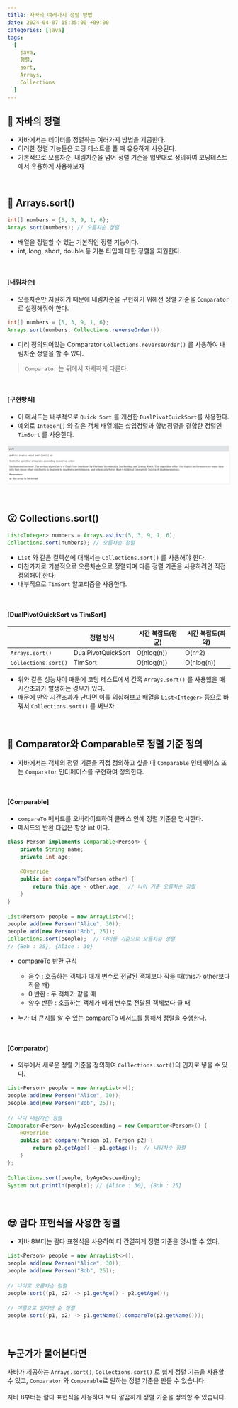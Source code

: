 ```yaml
---
title: 자바의 여러가지 정렬 방법
date: 2024-04-07 15:35:00 +09:00
categories: [java]
tags:
  [
    java,
    정렬,
    sort,
    Arrays,
    Collections
  ]
---
```


## 🤔 자바의 정렬
- 자바에서는 데이터를 정렬하는 여러가지 방법을 제공한다.
- 이러한 정렬 기능들은 코딩 테스트를 풀 때 유용하게 사용된다.
- 기본적으로 오름차순, 내림차순을 넘어 정렬 기준을 입맛대로 정의하여 코딩테스트에서 유용하게 사용해보자

<br>

## 😤 Arrays.sort()
```java
int[] numbers = {5, 3, 9, 1, 6};
Arrays.sort(numbers); // 오름차순 정렬
```

- 배열을 정렬할 수 있는 기본적인 정렬 기능이다.
- int, long, short, double 등 기본 타입에 대한 정렬을 지원한다.

<br>

#### [내림차순]
- 오름차순만 지원하기 때문에 내림차순을 구현하기 위해선 정렬 기준을 `Comparator` 로 설정해줘야 한다.

```java
int[] numbers = {5, 3, 9, 1, 6};
Arrays.sort(numbers, Collections.reverseOrder());
```
- 미리 정의되어있는 Comparator `Collections.reverseOrder()` 를 사용하여 내림차순 정렬을 할 수 있다.

> `Comparator` 는 뒤에서 자세하게 다룬다.

<br>

#### [구현방식]
- 이 메서드는 내부적으로 `Quick Sort` 를 개선한 `DualPivotQuickSort`를 사용한다.
- 예외로 `Integer[]` 와 같은 객체 배열에는 삽입정렬과 합병정렬을 결합한 정렬인 `TimSort` 를 사용한다.

![sort 구현](/assets/img/24/04/07/sort%20구현.png)

<br>

## 😮 Collections.sort()
```java
List<Integer> numbers = Arrays.asList(5, 3, 9, 1, 6);
Collections.sort(numbers); // 오름차순 정렬
```
- `List` 와 같은 컬렉션에 대해서는 `Collections.sort()` 를 사용해야 한다.
- 마찬가지로 기본적으로 오름차순으로 정렬되며 다른 정렬 기준을 사용하려면 직접 정의해야 한다.
- 내부적으로 `TimSort` 알고리즘을 사용한다.

<br>

#### [DualPivotQuickSort vs TimSort]

||정렬 방식|시간 복잡도(평균)|시간 복잡도(최악)|
|--|--|--|--|
|`Arrays.sort()`|DualPivotQuickSort|O(nlog(n))|O(n^2)|
|`Collections.sort()`|TimSort|O(nlog(n))|O(nlog(n))|

- 위와 같은 성능차이 때문에 코딩 테스트에서 간혹 `Arrays.sort()` 를 사용했을 때 시간초과가 발생하는 경우가 있다.
- 때문에 만약 시간초과가 난다면 이를 의심해보고 배열을 `List<Integer>` 등으로 바꿔서 `Collections.sort()` 를 써보자.

<br>

## 🤯 Comparator와 Comparable로 정렬 기준 정의
- 자바에서는 객체의 정렬 기준을 직접 정의하고 싶을 때 `Comparable` 인터페이스 또는 `Comparator` 인터페이스를 구현하여 정의한다.

<br>

#### [Comparable]
- `compareTo` 메서드를 오버라이드하여 클래스 안에 정렬 기준을 명시한다.
- 메서드의 반환 타입은 항상 int 이다.

```java
class Person implements Comparable<Person> {
    private String name;
    private int age;

    @Override
    public int compareTo(Person other) {
        return this.age - other.age;  // 나이 기준 오름차순 정렬
    }
}

List<Person> people = new ArrayList<>();
people.add(new Person("Alice", 30));
people.add(new Person("Bob", 25));
Collections.sort(people);  // 나이를 기준으로 오름차순 정렬
// {Bob : 25}, {Alice : 30}
```

- compareTo 반환 규칙
    - 음수 : 호출하는 객체가 매개 변수로 전달된 객체보다 작을 때(this가 other보다 작을 때)
    - 0 반환 : 두 객체가 같을 때
    - 양수 반환 : 호출하는 객체가 매개 변수로 전달된 객체보다 클 때

- 누가 더 큰지를 알 수 있는 compareTo 메서드를 통해서 정렬을 수행한다.

<br>

#### [Comparator]
- 외부에서 새로운 정렬 기준을 정의하여 `Collections.sort()`의 인자로 넣을 수 있다.

```java
List<Person> people = new ArrayList<>();
people.add(new Person("Alice", 30));
people.add(new Person("Bob", 25));

// 나이 내림차순 정렬
Comparator<Person> byAgeDescending = new Comparator<Person>() {
    @Override
    public int compare(Person p1, Person p2) {
        return p2.getAge() - p1.getAge();  // 내림차순 정렬
    }
};

Collections.sort(people, byAgeDescending);
System.out.println(people); // {Alice : 30}, {Bob : 25}
```

<br>

## 😎 람다 표현식을 사용한 정렬
- 자바 8부터는 람다 표현식을 사용하여 더 간결하게 정렬 기준을 명시할 수 있다.

```java
List<Person> people = new ArrayList<>();
people.add(new Person("Alice", 30));
people.add(new Person("Bob", 25));

// 나이로 오름차순 정렬
people.sort((p1, p2) -> p1.getAge() - p2.getAge());

// 이름으로 알파벳 순 정렬
people.sort((p1, p2) -> p1.getName().compareTo(p2.getName()));
```

<br>

## 누군가가 물어본다면
<div class="spotlight1">
자바가 제공하는 <code class="language-plaintext highlighter-rouge">Arrays.sort()</code>, <code class="language-plaintext highlighter-rouge">Collections.sort()</code> 로 쉽게 정렬 기능을 사용할 수 있고, <code class="language-plaintext highlighter-rouge">Comparator</code> 와 <code class="language-plaintext highlighter-rouge">Comparable</code>로 원하는 정렬 기준을 만들 수 있습니다.
<br><br>
자바 8부터는 람다 표현식을 사용하여 보다 깔끔하게 정렬 기준을 정의할 수 있습니다.
</div>